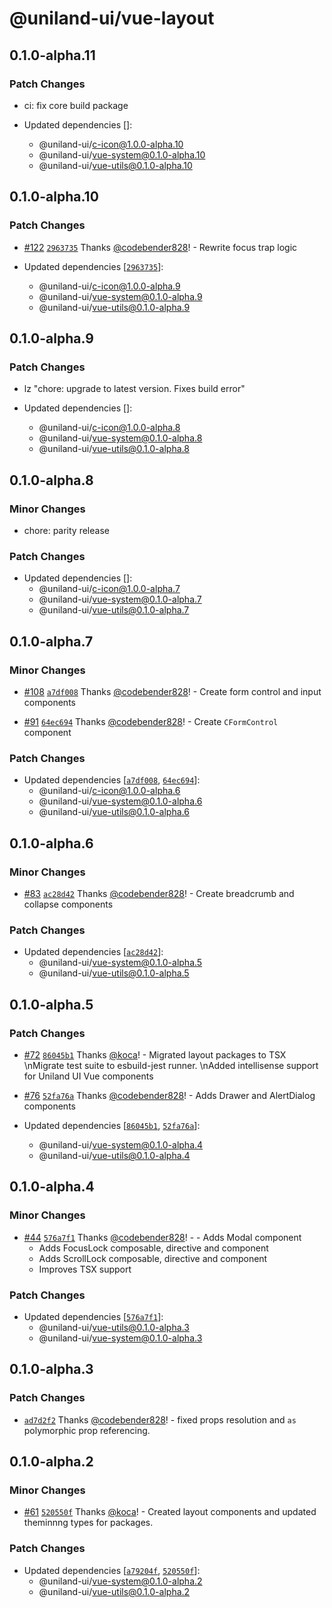 # @uniland-ui/vue-layout

## 0.1.0-alpha.11

### Patch Changes

- ci: fix core build package

- Updated dependencies []:
  - @uniland-ui/c-icon@1.0.0-alpha.10
  - @uniland-ui/vue-system@0.1.0-alpha.10
  - @uniland-ui/vue-utils@0.1.0-alpha.10

## 0.1.0-alpha.10

### Patch Changes

- [#122](https://github.com/uniland-ui/uniland-ui-vue-next/pull/122) [`2963735`](https://github.com/uniland-ui/uniland-ui-vue-next/commit/29637355d6e37257e7ce43c10851049aba229359) Thanks [@codebender828](https://github.com/codebender828)! - Rewrite focus trap logic

- Updated dependencies [[`2963735`](https://github.com/uniland-ui/uniland-ui-vue-next/commit/29637355d6e37257e7ce43c10851049aba229359)]:
  - @uniland-ui/c-icon@1.0.0-alpha.9
  - @uniland-ui/vue-system@0.1.0-alpha.9
  - @uniland-ui/vue-utils@0.1.0-alpha.9

## 0.1.0-alpha.9

### Patch Changes

- lz "chore: upgrade to latest version. Fixes build error"

- Updated dependencies []:
  - @uniland-ui/c-icon@1.0.0-alpha.8
  - @uniland-ui/vue-system@0.1.0-alpha.8
  - @uniland-ui/vue-utils@0.1.0-alpha.8

## 0.1.0-alpha.8

### Minor Changes

- chore: parity release

### Patch Changes

- Updated dependencies []:
  - @uniland-ui/c-icon@1.0.0-alpha.7
  - @uniland-ui/vue-system@0.1.0-alpha.7
  - @uniland-ui/vue-utils@0.1.0-alpha.7

## 0.1.0-alpha.7

### Minor Changes

- [#108](https://github.com/uniland-ui/uniland-ui-vue-next/pull/108) [`a7df008`](https://github.com/uniland-ui/uniland-ui-vue-next/commit/a7df008af57158fbd9240645d4177cf862ca764d) Thanks [@codebender828](https://github.com/codebender828)! - Create form control and input components

* [#91](https://github.com/uniland-ui/uniland-ui-vue-next/pull/91) [`64ec694`](https://github.com/uniland-ui/uniland-ui-vue-next/commit/64ec694a67bf0932ad8d7569cf4347cd1da48513) Thanks [@codebender828](https://github.com/codebender828)! - Create `CFormControl` component

### Patch Changes

- Updated dependencies [[`a7df008`](https://github.com/uniland-ui/uniland-ui-vue-next/commit/a7df008af57158fbd9240645d4177cf862ca764d), [`64ec694`](https://github.com/uniland-ui/uniland-ui-vue-next/commit/64ec694a67bf0932ad8d7569cf4347cd1da48513)]:
  - @uniland-ui/c-icon@1.0.0-alpha.6
  - @uniland-ui/vue-system@0.1.0-alpha.6
  - @uniland-ui/vue-utils@0.1.0-alpha.6

## 0.1.0-alpha.6

### Minor Changes

- [#83](https://github.com/uniland-ui/uniland-ui-vue-next/pull/83) [`ac28d42`](https://github.com/uniland-ui/uniland-ui-vue-next/commit/ac28d4217c3afb83383801316876f982163c5f5c) Thanks [@codebender828](https://github.com/codebender828)! - Create breadcrumb and collapse components

### Patch Changes

- Updated dependencies [[`ac28d42`](https://github.com/uniland-ui/uniland-ui-vue-next/commit/ac28d4217c3afb83383801316876f982163c5f5c)]:
  - @uniland-ui/vue-system@0.1.0-alpha.5
  - @uniland-ui/vue-utils@0.1.0-alpha.5

## 0.1.0-alpha.5

### Patch Changes

- [#72](https://github.com/uniland-ui/uniland-ui-vue-next/pull/72) [`86045b1`](https://github.com/uniland-ui/uniland-ui-vue-next/commit/86045b1c34a21c05f93015489a461887beffee27) Thanks [@koca](https://github.com/koca)! - Migrated layout packages to TSX \nMigrate test suite to esbuild-jest runner. \nAdded intellisense support for Uniland UI Vue components

* [#76](https://github.com/uniland-ui/uniland-ui-vue-next/pull/76) [`52fa76a`](https://github.com/uniland-ui/uniland-ui-vue-next/commit/52fa76ab461cf53ac619bcab0e591fe525a7a30b) Thanks [@codebender828](https://github.com/codebender828)! - Adds Drawer and AlertDialog components

* Updated dependencies [[`86045b1`](https://github.com/uniland-ui/uniland-ui-vue-next/commit/86045b1c34a21c05f93015489a461887beffee27), [`52fa76a`](https://github.com/uniland-ui/uniland-ui-vue-next/commit/52fa76ab461cf53ac619bcab0e591fe525a7a30b)]:
  - @uniland-ui/vue-system@0.1.0-alpha.4
  - @uniland-ui/vue-utils@0.1.0-alpha.4

## 0.1.0-alpha.4

### Minor Changes

- [#44](https://github.com/uniland-ui/uniland-ui-vue-next/pull/44) [`576a7f1`](https://github.com/uniland-ui/uniland-ui-vue-next/commit/576a7f12c179852ebfd9ee1905764357d7698dd6) Thanks [@codebender828](https://github.com/codebender828)! - - Adds Modal component
  - Adds FocusLock composable, directive and component
  - Adds ScrollLock composable, directive and component
  - Improves TSX support

### Patch Changes

- Updated dependencies [[`576a7f1`](https://github.com/uniland-ui/uniland-ui-vue-next/commit/576a7f12c179852ebfd9ee1905764357d7698dd6)]:
  - @uniland-ui/vue-utils@0.1.0-alpha.3
  - @uniland-ui/vue-system@0.1.0-alpha.3

## 0.1.0-alpha.3

### Patch Changes

- [`ad7d2f2`](https://github.com/uniland-ui/uniland-ui-vue-next/commit/ad7d2f2db3bcce5d278fe73384d5c8bfae5503a9) Thanks [@codebender828](https://github.com/codebender828)! - fixed props resolution and `as` polymorphic prop referencing.

## 0.1.0-alpha.2

### Minor Changes

- [#61](https://github.com/uniland-ui/uniland-ui-vue-next/pull/61) [`520550f`](https://github.com/uniland-ui/uniland-ui-vue-next/commit/520550f0a233af45d83a5dd49907646422b39eb9) Thanks [@koca](https://github.com/koca)! - Created layout components and updated theminnng types for packages.

### Patch Changes

- Updated dependencies [[`a79204f`](https://github.com/uniland-ui/uniland-ui-vue-next/commit/a79204f8a6786fdb6456632350480a14e17ad345), [`520550f`](https://github.com/uniland-ui/uniland-ui-vue-next/commit/520550f0a233af45d83a5dd49907646422b39eb9)]:
  - @uniland-ui/vue-system@0.1.0-alpha.2
  - @uniland-ui/vue-utils@0.1.0-alpha.2
